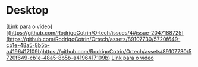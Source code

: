 # Desktop 

[Link para o vídeo][(https://github.com/RodrigoCotrin/Ortech/issues/4#issue-2047188725](https://github.com/RodrigoCotrin/Ortech/assets/89107730/5720f649-cb1e-48a5-8b5b-a4196417109b)https://github.com/RodrigoCotrin/Ortech/assets/89107730/5720f649-cb1e-48a5-8b5b-a4196417109b)
[Link para o vídeo]([https://github.com/RodrigoCotrin/Ortech/issues/4#issue-2047188725](https://github.com/RodrigoCotrin/Ortech/assets/89107730/5720f649-cb1e-48a5-8b5b-a4196417109b)https://github.com/RodrigoCotrin/Ortech/assets/89107730/5720f649-cb1e-48a5-8b5b-a4196417109b)
